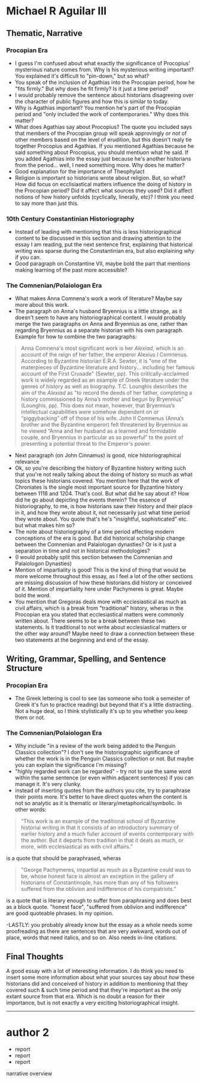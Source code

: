 # Michael R Aguilar III

## Thematic, Narrative

### Procopian Era

- I guess I'm confused about what exactly the significance of Procopius' mysterious nature comes from. Why is his mysterious writing important? You explained it's difficult to "pin-down," but so what?
- You speak of the inclusion of Agathias into the Procopian period, how he "fits firmly." But why does he fit firmly? Is it just a time period?
- I would probably remove the sentence about historians disagreeing over the character of public figures and how this is similar to today.
- Why is Agathias important? You mention he's part of the Procopian period and "only included the work of contemporaries." Why does this matter?
- What does Agathias say about Procopius? The quote you included says that members of the Procopian group will speak approvingly *or not* of other members based on the level of erudition, but this doesn't realy tie together Procopius and Agathias. If you mentioned Agathias because he said something about Procopius, you should mentiuon what he said. If you added Agathias into the essay just because he's another historians from the period... well, I need something more. Why does he matter?
- Good explanation for the importance of Theophylact
- Religion is important so historians wrote about religion. But, so what? How did focus on ecclisiastical matters influence the doing of history in the Procopian period? Did it affect what sources they used? Did it affect notions of how history unfolds (cyclically, linerally, etc)? I think you need to say more than just this.

### 10th Century Constantinian Historiography

- Instead of leading with mentioning that this is less historiographical content to be discussed in this section and drawing attention to the essay I am reading, put the next sentence first, explaining that historical writing was sparse during the Constantinian era, but also explaining *why* if you can.
- Good paragraph on Constantine VII, maybe bold the part that mentions making learning of the past more accessible? 

### The Comnenian/Polaiologan Era

- What makes Anna Comnena's work a work of literature? Maybe say more about this work.
- The paragraph on Anna's husband Bryennius is a little strange, as it doesn't seem to have any historiographical content. I would probably merge the two paragraphs on Anna and Bryennius as one, rather than regarding Bryennius as a separate historian with his own paragraph. Example for how to combine the two paragraphs:

> Anna Comnena's most significant work is her *Alexiad*, which is an account of the reign of her father, the emperor Alexius I Comnenus. According to Byzantine historian E.R.A. Sewter, it is "one of the materpieces of Byzantine literature and history...  including her famous account of the First Crusade" (Sewter, pp). This critically-acclaimed work is widely regarded as an example of Greek literature under the genres of history as well as biography. T.C. Lounghis describes the aim of the  *Alexiad* as "to record the deeds of her father, completing a history commissioned by Anna’s mother and begun by Bryennius" (Lounghis, pp). This does not mean, however, that Bryennius’s intellectual capabilities were somehow dependent on or “piggybacking” off of those of his wife. John II Comnenus (Anna’s brother and the Byzantine emperor) felt threatened by Bryennius as he viewed “Anna and her husband as a learned and formidable couple, and Bryennius in particular as so powerful” to the point of presenting a potential threat to the Emperor's power.

- Next paragraph (on John Cinnamus) is good, nice historiographical relevance
- Ok, so you're describing the history of Byzantine history writing such that you're not really talking about the doing of history so much as what topics these historians covered. You mention here that the work of Chroniates is the single most important source for Byzantine history between 1118 and 1204. That's cool. But what did he say about it? How did he go about depicting the events therein? The essence of historiography, to me, is how historians saw their history and their place in it, and how they wrote about it, not necessarily just what time period they wrote about. You quote that's he's "insightful, sophisticated" etc. but what makes him so?
- The note about historiography of a time period affecting modern conceptions of the era is good. But did historical scholarship change between the Comnenian and Palaiologan dynasties? Or is it just a separation in time and not in historical methodologies?
- (I would probably split this section between the Comnenian and Palaiologon Dynasties)
- Mention of impartiality is good! This is the kind of thing that would be more welcome throughout this essay, as I feel a lot of the other sections are missing discussion of how these historians did history or conceived of it. Mention of impartiality here under Pachymeres is great. Maybe bold the word.
- You mention that Gregoras deals more with ecclesiastical as much as civil affairs, which is a break from "traditional" history, wheras in the Procopian era you stated that ecclesiastical matters were commonly written about. There seems to be a break between these two statements. Is it traditional to not write about ecclesiastical matters or the other way around? Maybe need to draw a connection between these two statements at the beginning and end of the essay.


## Writing, Grammar, Spelling, and Sentence Structure

### Procopian Era
- The Greek lettering is cool to see (as someone who took a semester of Greek it's fun to practice reading) but beyond that it's a little distracting. Not a huge deal, so I think stylistically it's up to you whether you keep them or not.

### The Comnenian/Polaiologan Era
- Why include "in a review of the work being added to the Penguin Classics collection"? I don't see the historiographic significance of whether the work is in the Penguin Classics collection or not. But maybe you can explain the significance I'm missing?
- "highly regarded work can be regarded" - try not to use the same word within the same sentence (or even within adjacent sentences) if you can manage it. It's very clunky.
- instead of inserting quotes from the authors you cite, try to paraphrase their points more. It's better to have direct quotes when the content is not so analytic as it is thematic or literary/metaphorical/symbolic. In other words:

> “This work is an example of the traditional school of Byzantine historial writing in that it consists of an introductory summary of earlier history and a much fuller account of events contemporary with the author. But it departs from tradition in that it deals as much, or more, with ecclesiastical as with civil affairs.”

is a quote that should be paraphrased, wheras

> "George Pachymeres, impartial as much as a Byzantine could was to be, whose honest face is almost an exception in the gallery of historians of Constantinople, has more than any of his followers suffered from the oblivion and indifference of his compatriots.”

is a quote that is literary enough to suffer from paraphrasing and does best as a block quote. "honest face", "suffered from oblivion and indifference" are good quoteable phrases. In my opinion.

-LASTLY: you probably already know but the essay as a whole needs some proofreading as there are sentences that are very awkward, words out of place, words that need italics, and so on. Also needs in-line citations.


## Final Thoughts

A good essay with a lot of interesting information. I do think you need to insert some more information about what your sources say about *how* these historians did and conceived of history in addition to mentioning that they covered such & such time period and that they're important as the only extant source from that era. Which is no doubt a reason for their importance, but is not exactly a very exciting historiographical insight.

---


# author 2

- report
- report
- report

narrative overview

